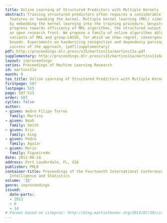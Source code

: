 ```yaml
---
title: Online Learning of Structured Predictors with Multiple Kernels
abstract: Training structured predictors often requires a considerable time selecting
  features or tweaking the kernel. Multiple kernel learning (MKL) sidesteps this issue
  by embedding the kernel learning into the training procedure. Despite the recent
  progress towards efficiency of MKL algorithms, the structured output case remains
  an open research front. We propose a family of online algorithms able to tackle
  variants of MKL and group-LASSO, for which we show regret, convergence, and generalization
  bounds. Experiments on handwriting recognition and dependency parsing attest the
  success of the approach. [pdf][supplementary]
pdf: http://proceedings.mlr.press/v15/martins11a/martins11a.pdf
supplementary: http://proceedings.mlr.press/v15/martins11a/martins11aSupple.pdf
layout: inproceedings
series: Proceedings of Machine Learning Research
id: martins11a
month: 0
tex_title: Online Learning of Structured Predictors with Multiple Kernels
firstpage: 507
lastpage: 515
page: 507-515
order: 507
cycles: false
author:
- given: Andre Filipe Torres
  family: Martins
- given: Noah
  family: Smith
- given: Eric
  family: Xing
- given: Pedro
  family: Aguiar
- given: Mario
  family: Figueiredo
date: 2011-06-14
address: Fort Lauderdale, FL, USA
publisher: PMLR
container-title: Proceedings of the Fourteenth International Conference on Artificial
  Intelligence and Statistics
volume: '15'
genre: inproceedings
issued:
  date-parts:
  - 2011
  - 6
  - 14
# Format based on citeproc: http://blog.martinfenner.org/2013/07/30/citeproc-yaml-for-bibliographies/
---
```

